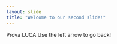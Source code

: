 ```yaml
---
layout: slide
title: "Welcome to our second slide!"
---
```

Prova LUCA
Use the left arrow to go back!
